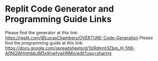 # Replit Code Generator and Programming Guide Links

Please find the generator at *this link*: https://replit.com/@LucasChambers/OVERTURE-Code-Generation
Please find the programming guide at *this link*: https://docs.google.com/spreadsheets/d/1lzRdmnt3Zbm_H-5fi6-A0NQWHmhbbJM5x9nwfvwHRMo/edit?usp=sharing
